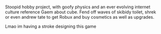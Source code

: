 Stoopid hobby project, with goofy physics and an ever evolving internet culture reference
Gaem about cube. Fend off waves of skibidy toilet, shrek or even andrew tate to get Robux and buy cosmetics as well as upgrades.

Lmao im having a stroke designing this game
